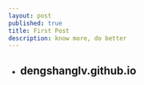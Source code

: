 ```yaml
---
layout: post
published: true
title: First Post
description: know more, do better 
---  
```


* ## dengshanglv.github.io